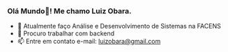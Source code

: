 ### Olá Mundo👋! Me chamo Luiz Obara.

- 🌱 Atualmente faço Análise e Desenvolvimento de Sistemas na FACENS
- 👯 Procuro trabalhar com backend
- 📫 Entre em contato e-mail: luizobara@gmail.com
